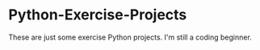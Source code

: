 # Python-Exercise-Projects
These are just some exercise Python projects. I'm still a coding beginner.
